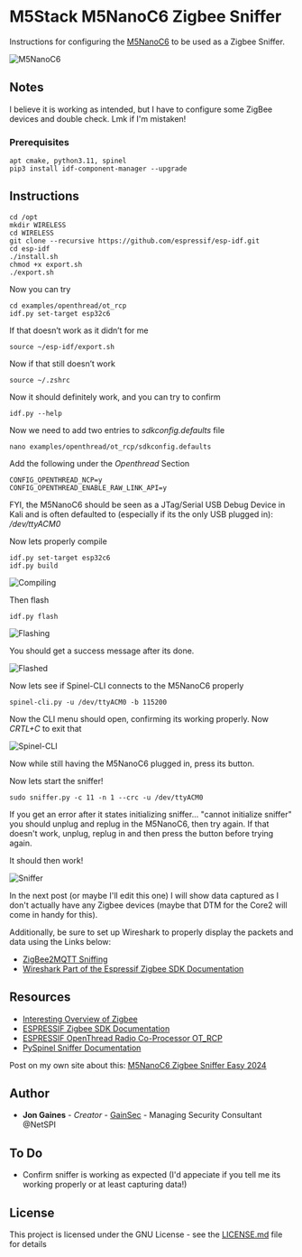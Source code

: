 # M5Stack M5NanoC6 Zigbee Sniffer

Instructions for configuring the [M5NanoC6](https://shop.m5stack.com/products/m5stack-nanoc6-dev-kit) to be used as a Zigbee Sniffer.


![M5NanoC6](https://gainsec.com/wp-content/uploads/2024/08/nanoc6.jpg?v=1723594418)

## Notes

I believe it is working as intended, but I have to configure some ZigBee devices and double check. Lmk if I'm mistaken!

### Prerequisites

```
apt cmake, python3.11, spinel
pip3 install idf-component-manager --upgrade
```

## Instructions

```
cd /opt
mkdir WIRELESS
cd WIRELESS
git clone --recursive https://github.com/espressif/esp-idf.git
cd esp-idf
./install.sh
chmod +x export.sh
./export.sh
```

Now you can try 

```
cd examples/openthread/ot_rcp
idf.py set-target esp32c6
```

If that doesn’t work as it didn’t for me 

```
source ~/esp-idf/export.sh
```

Now if that still doesn’t work

```
source ~/.zshrc
```

Now it should definitely work, and you can try to confirm 

```
idf.py --help
```

Now we need to add two entries to *sdkconfig.defaults* file 

```
nano examples/openthread/ot_rcp/sdkconfig.defaults
```

Add the following under the *Openthread* Section

```
CONFIG_OPENTHREAD_NCP=y
CONFIG_OPENTHREAD_ENABLE_RAW_LINK_API=y
```

FYI, the M5NanoC6 should be seen as a JTag/Serial USB Debug Device in Kali and is often defaulted to (especially if its the only USB plugged in): */dev/ttyACM0*

Now lets properly compile

```
idf.py set-target esp32c6
idf.py build
```

![Compiling](https://gainsec.com/wp-content/uploads/2024/08/1-compiling.png?v=1723595006)

Then flash

```
idf.py flash
```

![Flashing](https://gainsec.com/wp-content/uploads/2024/08/2-flashing.png?v=1723595023)

You should get a success message after its done.

![Flashed](https://gainsec.com/wp-content/uploads/2024/08/3-flashed.png?v=1723595055)

Now lets see if Spinel-CLI connects to the M5NanoC6 properly

```
spinel-cli.py -u /dev/ttyACM0 -b 115200
```

Now the CLI menu should open, confirming its working properly. Now *CRTL+C* to exit that

![Spinel-CLI](https://gainsec.com/wp-content/uploads/2024/08/4-spinel-cli-working.png?v=1723595842)

Now while still having the M5NanoC6 plugged in, press its button.

Now lets start the sniffer!

```
sudo sniffer.py -c 11 -n 1 --crc -u /dev/ttyACM0
```

If you get an error after it states initializing sniffer... "cannot initialize sniffer" you should unplug and replug in the M5NanoC6, then try again. If that doesn't work, unplug, replug in and then press the button before trying again.

It should then work!

![Sniffer](https://gainsec.com/wp-content/uploads/2024/08/5-sniffing.png?v=1723595721)

In the next post (or maybe I'll edit this one) I will show data captured as I don't actually have any Zigbee devices (maybe that DTM for the Core2 will come in handy for this).

Additionally, be sure to set up Wireshark to properly display the packets and data using the Links below:

* [ZigBee2MQTT Sniffing](https://www.zigbee2mqtt.io/advanced/zigbee/04_sniff_zigbee_traffic.html)
* [Wireshark Part of the Espressif Zigbee SDK Documentation](https://docs.espressif.com/projects/esp-zigbee-sdk/en/latest/esp32/developing.html)

## Resources 

* [Interesting Overview of Zigbee](https://www.msxfaq.de/sonst/iot/zigbee.htm)
* [ESPRESSIF Zigbee SDK Documentation](https://docs.espressif.com/projects/esp-zigbee-sdk/en/latest/esp32/developing.html)
* [ESPRESSIF OpenThread Radio Co-Processor OT_RCP](https://github.com/espressif/esp-idf/blob/master/examples/openthread/ot_rcp/README.md)
* [PySpinel Sniffer Documentation](https://openthread.io/guides/pyspinel/sniffer)

Post on my own site about this: [M5NanoC6 Zigbee Sniffer Easy 2024](https://gainsec.com/2024/08/13/m5nanoc6-zigbee-sniffer/)

## Author

* **Jon Gaines** - *Creator* - [GainSec](https://github.com/GainSec) - Managing Security Consultant @NetSPI

## To Do

* Confirm sniffer is working as expected (I'd appeciate if you tell me its working properly or at least capturing data!)

## License

This project is licensed under the GNU License - see the [LICENSE.md](LICENSE.md) file for details
